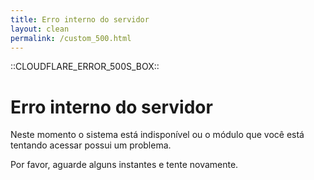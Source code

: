 ```yaml
---
title: Erro interno do servidor
layout: clean
permalink: /custom_500.html
---
```


::CLOUDFLARE_ERROR_500S_BOX::


# Erro interno do servidor

Neste momento o sistema está indisponível ou o módulo que você está tentando acessar possui um problema.

Por favor, aguarde alguns instantes e tente novamente.

